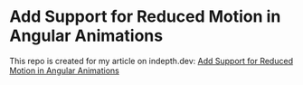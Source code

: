 # Add Support for Reduced Motion in Angular Animations

This repo is created for my article on indepth.dev: [Add Support for Reduced Motion in Angular Animations](TBA)

